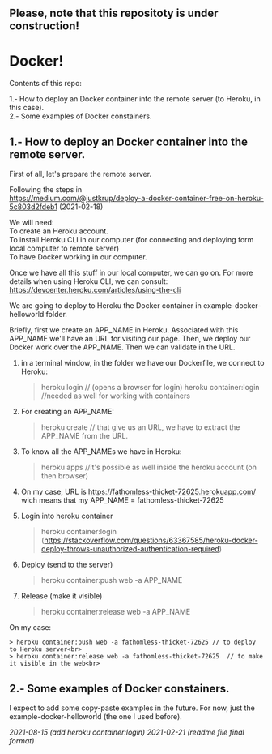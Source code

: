 ## Please, note that this repositoty is under construction!

# Docker!

Contents of this repo:

1.- How to deploy an Docker container into the remote server (to Heroku, in this case).<br>
2.- Some examples of Docker constainers.

## 1.- How to deploy an Docker container into the remote server.

First of all, let's prepare the remote server.

Following the steps in<br>
https://medium.com/@justkrup/deploy-a-docker-container-free-on-heroku-5c803d2fdeb1 (2021-02-18)

We will need:<br>
To create an Heroku account.<br>
To install Heroku CLI in our computer (for connecting and deploying form local computer to remote server)<br>
To have Docker working in our computer.<br>

Once we have all this stuff in our local computer, we can go on. For more details when using Heroku CLI, we can consult:<br>
https://devcenter.heroku.com/articles/using-the-cli

We are going to deploy to Heroku the Docker container in example-docker-helloworld folder.<br>

Briefly, first we create an APP_NAME in Heroku. Associated with this APP_NAME we'll have an URL for visiting our page.
Then, we deploy our Docker work over the APP_NAME. Then we can validate in the URL.<br>

1. in a terminal window, in the folder we have our Dockerfile, we connect to Heroku:<br>

	> heroku login   // (opens a browser for login)
	> heroku container:login   //needed as well for working with containers

2. For creating an APP_NAME:<br>

	> heroku create  // that give us an URL, we have to extract the APP_NAME from the URL.

3. To know all the APP_NAMEs we have in Heroku:

	> heroku apps  //it's possible as well inside the heroku account (on then browser)

4. On my case, URL is https://fathomless-thicket-72625.herokuapp.com/ wich means that my APP_NAME = fathomless-thicket-72625

5. Login into heroku container<br>

	> heroku container:login
(https://stackoverflow.com/questions/63367585/heroku-docker-deploy-throws-unauthorized-authentication-required)

6. Deploy (send to the server)<br>

	> heroku container:push web -a APP_NAME

7. Release (make it visible)<br>

	> heroku container:release web -a APP_NAME


On my case:<br>

	> heroku container:push web -a fathomless-thicket-72625	// to deploy to Heroku server<br>
	> heroku container:release web -a fathomless-thicket-72625 	// to make it visible in the web<br>

## 2.- Some examples of Docker constainers.

I expect to add some copy-paste examples in the future. For now, just the example-docker-helloworld (the one I used before).<br>


<em>2021-08-15 (add heroku container:login)</em>
<em>2021-02-21 (readme file final format)</em>
